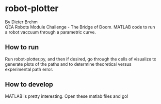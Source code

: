 # robot-plotter
By Dieter Brehm  
QEA Robots Module Challenge - The Bridge of Doom. MATLAB code to run a robot vaccuum through a parametric curve.

## How to run  
Run robot-plotter.py, and then if desired, go through the cells of visualize to generate plots of the paths and to determine theoretical versus experimental path error.

## How to develop
MATLAB is pretty interesting. Open these matlab files and go!
